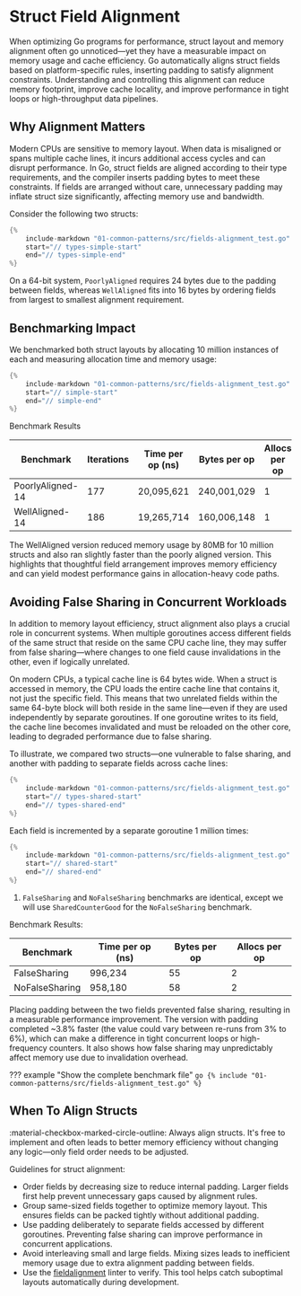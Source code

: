 # Struct Field Alignment

When optimizing Go programs for performance, struct layout and memory alignment often go unnoticed—yet they have a measurable impact on memory usage and cache efficiency. Go automatically aligns struct fields based on platform-specific rules, inserting padding to satisfy alignment constraints. Understanding and controlling this alignment can reduce memory footprint, improve cache locality, and improve performance in tight loops or high-throughput data pipelines.

## Why Alignment Matters

Modern CPUs are sensitive to memory layout. When data is misaligned or spans multiple cache lines, it incurs additional access cycles and can disrupt performance. In Go, struct fields are aligned according to their type requirements, and the compiler inserts padding bytes to meet these constraints. If fields are arranged without care, unnecessary padding may inflate struct size significantly, affecting memory use and bandwidth.

Consider the following two structs:

```go
{%
    include-markdown "01-common-patterns/src/fields-alignment_test.go"
    start="// types-simple-start"
    end="// types-simple-end"
%}
```

On a 64-bit system, `PoorlyAligned` requires 24 bytes due to the padding between fields, whereas `WellAligned` fits into 16 bytes by ordering fields from largest to smallest alignment requirement.

## Benchmarking Impact

We benchmarked both struct layouts by allocating 10 million instances of each and measuring allocation time and memory usage:

```go
{%
    include-markdown "01-common-patterns/src/fields-alignment_test.go"
    start="// simple-start"
    end="// simple-end"
%}
```

Benchmark Results

| Benchmark               | Iterations  | Time per op (ns) | Bytes per op | Allocs per op |
|------------------------|------------|-------------|-------------|------------|
| PoorlyAligned-14       | 177        | 20,095,621  | 240,001,029 | 1          |
| WellAligned-14         | 186        | 19,265,714  | 160,006,148 | 1          |

The WellAligned version reduced memory usage by 80MB for 10 million structs and also ran slightly faster than the poorly aligned version. This highlights that thoughtful field arrangement improves memory efficiency and can yield modest performance gains in allocation-heavy code paths.

## Avoiding False Sharing in Concurrent Workloads

In addition to memory layout efficiency, struct alignment also plays a crucial role in concurrent systems. When multiple goroutines access different fields of the same struct that reside on the same CPU cache line, they may suffer from false sharing—where changes to one field cause invalidations in the other, even if logically unrelated.

On modern CPUs, a typical cache line is 64 bytes wide. When a struct is accessed in memory, the CPU loads the entire cache line that contains it, not just the specific field. This means that two unrelated fields within the same 64-byte block will both reside in the same line—even if they are used independently by separate goroutines. If one goroutine writes to its field, the cache line becomes invalidated and must be reloaded on the other core, leading to degraded performance due to false sharing.

To illustrate, we compared two structs—one vulnerable to false sharing, and another with padding to separate fields across cache lines:

```go
{%
    include-markdown "01-common-patterns/src/fields-alignment_test.go"
    start="// types-shared-start"
    end="// types-shared-end"
%}
```

Each field is incremented by a separate goroutine 1 million times:


```go
{%
    include-markdown "01-common-patterns/src/fields-alignment_test.go"
    start="// shared-start"
    end="// shared-end"
%}
```

1. `FalseSharing` and `NoFalseSharing` benchmarks are identical, except we will use `SharedCounterGood` for the `NoFalseSharing` benchmark.

Benchmark Results:

| Benchmark               | Time per op (ns) | Bytes per op | Allocs per op |
|------------------------|-----------|------|-----------|
| FalseSharing           |   996,234 | 55   | 2         |
| NoFalseSharing         |   958,180 | 58   | 2         |


Placing padding between the two fields prevented false sharing, resulting in a measurable performance improvement. The version with padding completed ~3.8% faster (the value could vary between re-runs from 3% to 6%), which can make a difference in tight concurrent loops or high-frequency counters. It also shows how false sharing may unpredictably affect memory use due to invalidation overhead.

??? example "Show the complete benchmark file"
    ```go
    {% include "01-common-patterns/src/fields-alignment_test.go" %}
    ```

## When To Align Structs

:material-checkbox-marked-circle-outline: Always align structs. It's free to implement and often leads to better memory efficiency without changing any logic—only field order needs to be adjusted.

Guidelines for struct alignment:

- Order fields by decreasing size to reduce internal padding. Larger fields first help prevent unnecessary gaps caused by alignment rules.
- Group same-sized fields together to optimize memory layout. This ensures fields can be packed tightly without additional padding.
- Use padding deliberately to separate fields accessed by different goroutines. Preventing false sharing can improve performance in concurrent applications.
- Avoid interleaving small and large fields. Mixing sizes leads to inefficient memory usage due to extra alignment padding between fields.
- Use the [fieldalignment](https://pkg.go.dev/golang.org/x/tools/go/analysis/passes/fieldalignment) linter to verify. This tool helps catch suboptimal layouts automatically during development.